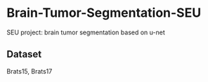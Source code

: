 # Brain-Tumor-Segmentation-SEU
SEU project: brain tumor segmentation based on u-net


## Dataset
Brats15, Brats17
